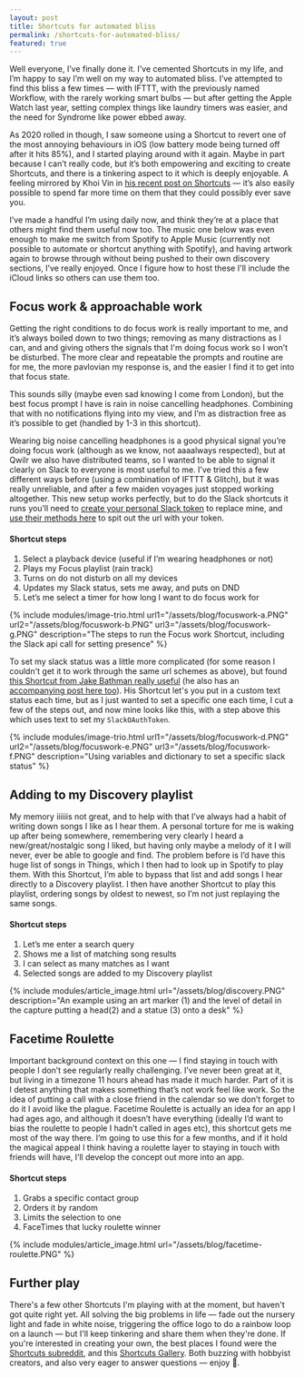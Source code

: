 ```yaml
---
layout: post
title: Shortcuts for automated bliss
permalink: /shortcuts-for-automated-bliss/
featured: true
---
```



Well everyone, I’ve finally done it. I’ve cemented Shortcuts in my life, and I’m happy to say I’m well on my way to automated bliss. I’ve attempted to find this bliss a few times — with IFTTT, with the previously named Workflow, with the rarely working smart bulbs — but after getting the Apple Watch last year, setting complex things like laundry timers was easier, and the need for Syndrome like power ebbed away.

As 2020 rolled in though, I saw someone using a Shortcut to revert one of the most annoying behaviours in iOS (low battery mode being turned off after it hits 85%), and I started playing around with it again. Maybe in part because I can’t really code, but it’s both empowering and exciting to create Shortcuts, and there is a tinkering aspect to it which is deeply enjoyable. A feeling mirrored by Khoi Vin in [his recent post on Shortcuts](https://www.subtraction.com/2019/12/04/shortcuts-and-screenshots-on-ios/) — it’s also easily possible to spend far more time on them that they could possibly ever save you.

I’ve made a handful I’m using daily now, and think they’re at a place that others might find them useful now too. The music one below was even enough to make me switch from Spotify to Apple Music (currently not possible to automate or shortcut anything with Spotify), and having artwork again to browse through without being pushed to their own discovery sections, I’ve really enjoyed. Once I figure how to host these I'll include the iCloud links so others can use them too.


## Focus work & approachable work

Getting the right conditions to do focus work is really important to me, and it’s always boiled down to two things; removing as many distractions as I can, and and giving others the signals that I'm doing focus work so I won’t be disturbed. The more clear and repeatable the prompts and routine are for me, the more pavlovian my response is, and the easier I find it to get into that focus state.

This sounds silly (maybe even sad knowing I come from London), but the best focus prompt I have is rain in noise cancelling headphones. Combining that with no notifications flying into my view, and I’m as distraction free as it’s possible to get (handled by 1-3 in this shortcut).  

Wearing big noise cancelling headphones is a good physical signal you’re doing focus work (although as we know, not aaaalways respected), but at Qwilr we also have distributed teams, so I wanted to be able to signal it clearly on Slack to everyone is most useful to me. I’ve tried this a few different ways before (using a combination of IFTTT & Glitch), but it was really unreliable, and after a few maiden voyages just stopped working altogether. This new setup works perfectly, but to do the Slack shortcuts it runs you’ll need to [create your personal Slack token](https://api.slack.com/custom-integrations/legacy-tokens) to replace mine, and [use their methods here](https://api.slack.com/methods/users.profile.set/test) to spit out the url with your token.

#### Shortcut steps
1. Select a playback device (useful if I’m wearing headphones or not)
2. Plays my Focus playlist (rain track)
3. Turns on do not disturb on all my devices
4. Updates my Slack status, sets me away, and puts on DND
5. Let’s me select a timer for how long I want to do focus work for

{% include modules/image-trio.html url1="/assets/blog/focuswork-a.PNG" url2="/assets/blog/focuswork-b.PNG" url3="/assets/blog/focuswork-g.PNG" description="The steps to run the Focus work Shortcut, including the Slack api call for setting presence" %}

To set my slack status was a little more complicated (for some reason I couldn't get it to work through the same url schemes as above), but found [this Shortcut from Jake Bathman really useful](https://routinehub.co/shortcut/2443) (he also has an [accompanying post here too](https://medium.com/@jakebathman/setting-up-a-slack-app-for-use-with-ios-shortcuts-e8e16b15d0f3)). His Shortcut let's you put in a custom text status each time, but as I just wanted to set a specific one each time, I cut a few of the steps out, and now mine looks like this, with a step above this which uses text to set my `SlackOAuthToken`.

{% include modules/image-trio.html url1="/assets/blog/focuswork-d.PNG" url2="/assets/blog/focuswork-e.PNG" url3="/assets/blog/focuswork-f.PNG" description="Using variables and dictionary to set a specific slack status" %}

## Adding to my Discovery playlist

My memory iiiiiis not great, and to help with that I’ve always had a habit of writing down songs I like as I hear them. A personal torture for me is waking up after being somewhere, remembering very clearly I heard a new/great/nostalgic song I liked, but having only maybe a melody of it I will never, ever be able to google and find. The problem before is I’d have this huge list of songs in Things, which I then had to look up in Spotify to play them. With this Shortcut, I’m able to bypass that list and add songs I hear directly to a Discovery playlist. I then have another Shortcut to play this playlist, ordering songs by oldest to newest, so I’m not just replaying the same songs.

#### Shortcut steps
1. Let’s me enter a search query
2. Shows me a list of matching song results
3. I can select as many matches as I want
4. Selected songs are added to my Discovery playlist

{% include modules/article_image.html url="/assets/blog/discovery.PNG" description="An example using an art marker (1) and the level of detail in the capture putting a head(2) and a statue (3) onto a desk" %}

## Facetime Roulette

Important background context on this one — I find staying in touch with people I don’t see regularly really challenging. I’ve never been great at it, but living in a timezone 11 hours ahead has made it much harder. Part of it is I detest anything that makes something that’s not work feel like work. So the idea of putting a call with a close friend in the calendar so we don’t forget to do it I avoid like the plague. Facetime Roulette is actually an idea for an app I had ages ago, and although it doesn’t have everything (ideally I’d want to bias the roulette to people I hadn’t called in ages etc), this shortcut gets me most of the way there. I’m going to use this for a few months, and if it hold the magical appeal I think having a roulette layer to staying in touch with friends will have, I’ll develop the concept out more into an app.

#### Shortcut steps
1. Grabs a specific contact group
2. Orders it by random
3. Limits the selection to one
4. FaceTimes that lucky roulette winner

{% include modules/article_image.html url="/assets/blog/facetime-roulette.PNG" %}

## Further play
There's a few other Shortcuts I'm playing with at the moment, but haven't got quite right yet. All solving the big problems in life — fade out the nursery light and fade in white noise, triggering the office logo to do a rainbow loop on a launch — but I'll keep tinkering and share them when they're done. If you're interested in creating your own, the best places I found were the [Shortcuts subreddit](https://www.reddit.com/r/shortcuts/), and this [Shortcuts Gallery](https://shortcutsgallery.com). Both buzzing with hobbyist creators, and also very eager to answer questions — enjoy 🙂.
